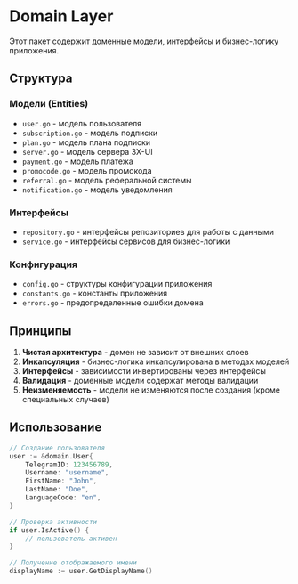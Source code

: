 # Domain Layer

Этот пакет содержит доменные модели, интерфейсы и бизнес-логику приложения.

## Структура

### Модели (Entities)
- `user.go` - модель пользователя
- `subscription.go` - модель подписки
- `plan.go` - модель плана подписки
- `server.go` - модель сервера 3X-UI
- `payment.go` - модель платежа
- `promocode.go` - модель промокода
- `referral.go` - модель реферальной системы
- `notification.go` - модель уведомления

### Интерфейсы
- `repository.go` - интерфейсы репозиториев для работы с данными
- `service.go` - интерфейсы сервисов для бизнес-логики

### Конфигурация
- `config.go` - структуры конфигурации приложения
- `constants.go` - константы приложения
- `errors.go` - предопределенные ошибки домена

## Принципы

1. **Чистая архитектура** - домен не зависит от внешних слоев
2. **Инкапсуляция** - бизнес-логика инкапсулирована в методах моделей
3. **Интерфейсы** - зависимости инвертированы через интерфейсы
4. **Валидация** - доменные модели содержат методы валидации
5. **Неизменяемость** - модели не изменяются после создания (кроме специальных случаев)

## Использование

```go
// Создание пользователя
user := &domain.User{
    TelegramID: 123456789,
    Username: "username",
    FirstName: "John",
    LastName: "Doe",
    LanguageCode: "en",
}

// Проверка активности
if user.IsActive() {
    // пользователь активен
}

// Получение отображаемого имени
displayName := user.GetDisplayName()
```
